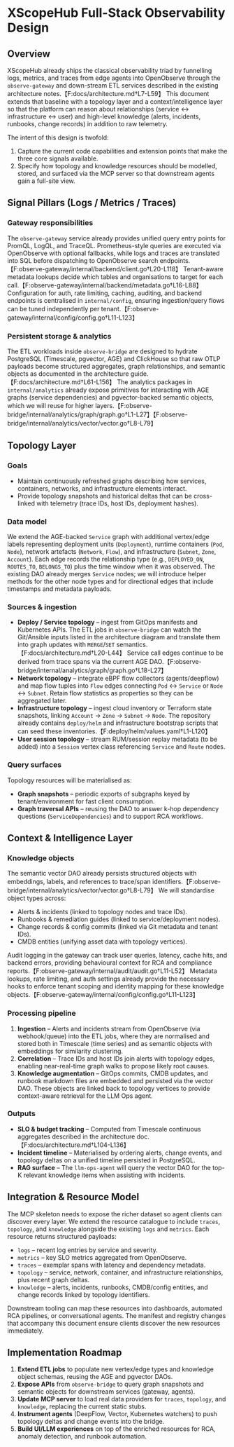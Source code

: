 # XScopeHub Full-Stack Observability Design

## Overview

XScopeHub already ships the classical observability triad by funnelling logs, metrics, and traces from edge agents into OpenObserve through the `observe-gateway` and down-stream ETL services described in the existing architecture notes.【F:docs/architecture.md†L7-L59】  This document extends that baseline with a topology layer and a context/intelligence layer so that the platform can reason about relationships (service ↔ infrastructure ↔ user) and high-level knowledge (alerts, incidents, runbooks, change records) in addition to raw telemetry.

The intent of this design is twofold:

1. Capture the current code capabilities and extension points that make the three core signals available.
2. Specify how topology and knowledge resources should be modelled, stored, and surfaced via the MCP server so that downstream agents gain a full-site view.

## Signal Pillars (Logs / Metrics / Traces)

### Gateway responsibilities

The `observe-gateway` service already provides unified query entry points for PromQL, LogQL, and TraceQL. Prometheus-style queries are executed via OpenObserve with optional fallbacks, while logs and traces are translated into SQL before dispatching to OpenObserve search endpoints.【F:observe-gateway/internal/backend/client.go†L20-L118】  Tenant-aware metadata lookups decide which tables and organisations to target for each call.【F:observe-gateway/internal/backend/metadata.go†L16-L88】  Configuration for auth, rate limiting, caching, auditing, and backend endpoints is centralised in `internal/config`, ensuring ingestion/query flows can be tuned independently per tenant.【F:observe-gateway/internal/config/config.go†L11-L123】

### Persistent storage & analytics

The ETL workloads inside `observe-bridge` are designed to hydrate PostgreSQL (Timescale, pgvector, AGE) and ClickHouse so that raw OTLP payloads become structured aggregates, graph relationships, and semantic objects as documented in the architecture guide.【F:docs/architecture.md†L61-L156】  The analytics packages in `internal/analytics` already expose primitives for interacting with AGE graphs (service dependencies) and pgvector-backed semantic objects, which we will reuse for higher layers.【F:observe-bridge/internal/analytics/graph/graph.go†L1-L27】【F:observe-bridge/internal/analytics/vector/vector.go†L8-L79】

## Topology Layer

### Goals

* Maintain continuously refreshed graphs describing how services, containers, networks, and infrastructure elements interact.
* Provide topology snapshots and historical deltas that can be cross-linked with telemetry (trace IDs, host IDs, deployment hashes).

### Data model

We extend the AGE-backed `Service` graph with additional vertex/edge labels representing deployment units (`Deployment`), runtime containers (`Pod`, `Node`), network artefacts (`Network`, `Flow`), and infrastructure (`Subnet`, `Zone`, `Account`). Each edge records the relationship type (e.g., `DEPLOYED_ON`, `ROUTES_TO`, `BELONGS_TO`) plus the time window when it was observed. The existing DAO already merges `Service` nodes; we will introduce helper methods for the other node types and for directional edges that include timestamps and metadata payloads.

### Sources & ingestion

* **Deploy / Service topology** – ingest from GitOps manifests and Kubernetes APIs. The ETL jobs in `observe-bridge` can watch the Git/Ansible inputs listed in the architecture diagram and translate them into graph updates with `MERGE`/`SET` semantics.【F:docs/architecture.md†L20-L44】  Service call edges continue to be derived from trace spans via the current AGE DAO.【F:observe-bridge/internal/analytics/graph/graph.go†L18-L27】
* **Network topology** – integrate eBPF flow collectors (agents/deepflow) and map flow tuples into `Flow` edges connecting `Pod` ↔ `Service` or `Node` ↔ `Subnet`. Retain flow statistics as properties so they can be aggregated later.
* **Infrastructure topology** – ingest cloud inventory or Terraform state snapshots, linking `Account` → `Zone` → `Subnet` → `Node`. The repository already contains `deploy/helm` and infrastructure bootstrap scripts that can seed these inventories.【F:deploy/helm/values.yaml†L1-L120】
* **User session topology** – stream RUM/session replay metadata (to be added) into a `Session` vertex class referencing `Service` and `Route` nodes.

### Query surfaces

Topology resources will be materialised as:

* **Graph snapshots** – periodic exports of subgraphs keyed by tenant/environment for fast client consumption.
* **Graph traversal APIs** – reusing the DAO to answer k-hop dependency questions (`ServiceDependencies`) and to support RCA workflows.

## Context & Intelligence Layer

### Knowledge objects

The semantic vector DAO already persists structured objects with embeddings, labels, and references to trace/span identifiers.【F:observe-bridge/internal/analytics/vector/vector.go†L8-L79】  We will standardise object types across:

* Alerts & incidents (linked to topology nodes and trace IDs).
* Runbooks & remediation guides (linked to service/deployment nodes).
* Change records & config commits (linked via Git metadata and tenant IDs).
* CMDB entities (unifying asset data with topology vertices).

Audit logging in the gateway can track user queries, latency, cache hits, and backend errors, providing behavioural context for RCA and compliance reports.【F:observe-gateway/internal/audit/audit.go†L11-L52】  Metadata lookups, rate limiting, and auth settings already provide the necessary hooks to enforce tenant scoping and identity mapping for these knowledge objects.【F:observe-gateway/internal/config/config.go†L11-L123】

### Processing pipeline

1. **Ingestion** – Alerts and incidents stream from OpenObserve (via webhook/queue) into the ETL jobs, where they are normalised and stored both in Timescale (time series) and as semantic objects with embeddings for similarity clustering.
2. **Correlation** – Trace IDs and host IDs join alerts with topology edges, enabling near-real-time graph walks to propose likely root causes.
3. **Knowledge augmentation** – GitOps commits, CMDB updates, and runbook markdown files are embedded and persisted via the vector DAO. These objects are linked back to topology vertices to provide context-aware retrieval for the LLM Ops agent.

### Outputs

* **SLO & budget tracking** – Computed from Timescale continuous aggregates described in the architecture doc.【F:docs/architecture.md†L104-L136】
* **Incident timeline** – Materialised by ordering alerts, change events, and topology deltas on a unified timeline persisted in PostgreSQL.
* **RAG surface** – The `llm-ops-agent` will query the vector DAO for the top-K relevant knowledge items when assisting with incidents.

## Integration & Resource Model

The MCP skeleton needs to expose the richer dataset so agent clients can discover every layer. We extend the resource catalogue to include `traces`, `topology`, and `knowledge` alongside the existing `logs` and `metrics`. Each resource returns structured payloads:

* `logs` – recent log entries by service and severity.
* `metrics` – key SLO metrics aggregated from OpenObserve.
* `traces` – exemplar spans with latency and dependency metadata.
* `topology` – service, network, container, and infrastructure relationships, plus recent graph deltas.
* `knowledge` – alerts, incidents, runbooks, CMDB/config entities, and change records linked by topology identifiers.

Downstream tooling can map these resources into dashboards, automated RCA pipelines, or conversational agents. The manifest and registry changes that accompany this document ensure clients discover the new resources immediately.

## Implementation Roadmap

1. **Extend ETL jobs** to populate new vertex/edge types and knowledge object schemas, reusing the AGE and pgvector DAOs.
2. **Expose APIs** from `observe-bridge` to query graph snapshots and semantic objects for downstream services (gateway, agents).
3. **Update MCP server** to load real data providers for `traces`, `topology`, and `knowledge`, replacing the current static stubs.
4. **Instrument agents** (DeepFlow, Vector, Kubernetes watchers) to push topology deltas and change events into the bridge.
5. **Build UI/LLM experiences** on top of the enriched resources for RCA, anomaly detection, and runbook automation.
